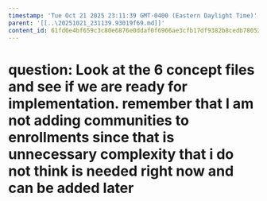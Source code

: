 ```yaml
---
timestamp: 'Tue Oct 21 2025 23:11:39 GMT-0400 (Eastern Daylight Time)'
parent: '[[..\20251021_231139.93019f69.md]]'
content_id: 61fd6e4bf659c3c80e6876e0ddaf0f6966ae3cfb17df9382b8cedb780525a3ec
---
```


# question: Look at the 6 concept files and see if we are ready for implementation. remember that I am not adding communities to enrollments since that is unnecessary complexity that i do not think is needed right now and can be added later
